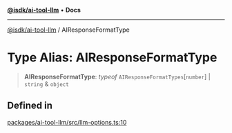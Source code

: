 [**@isdk/ai-tool-llm**](../README.md) • **Docs**

***

[@isdk/ai-tool-llm](../globals.md) / AIResponseFormatType

# Type Alias: AIResponseFormatType

> **AIResponseFormatType**: *typeof* `AIResponseFormatTypes`\[`number`\] \| `string` & `object`

## Defined in

[packages/ai-tool-llm/src/llm-options.ts:10](https://github.com/isdk/ai-tool-llm.js/blob/9605df51949af058c01251578849aa8202fccd66/src/llm-options.ts#L10)
